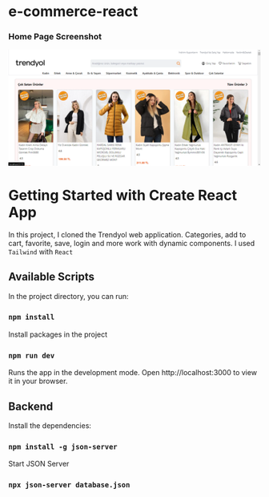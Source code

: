 # e-commerce-react
### Home Page Screenshot
![home page](https://github.com/ozgenurgucluu/e-commerce-react/blob/main/screenshots/Ekran%20g%C3%B6r%C3%BCnt%C3%BCs%C3%BC%202024-04-30%20135655.png)

# Getting Started with Create React App
In this project, I cloned the Trendyol web application. Categories, add to cart, favorite, save, login and more work with dynamic components. I used `Tailwind` with `React`

## Available Scripts
In the project directory, you can run:

### `npm install`
Install packages in the project
### `npm run dev`
Runs the app in the development mode.
Open http://localhost:3000 to view it in your browser.

## Backend 
Install the dependencies:
### `npm install -g json-server`

Start JSON Server
### `npx json-server database.json`

